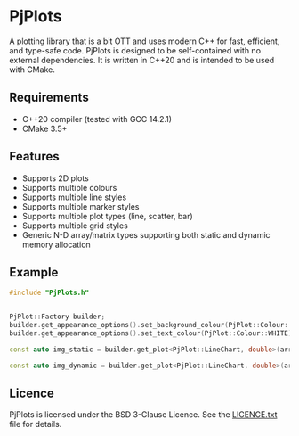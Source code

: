 # PjPlots

A plotting library that is a bit OTT and uses modern C++ for fast, efficient, and type-safe code. PjPlots is designed to be self-contained with no external dependencies. It is written in C++20 and is intended to be used with CMake.

## Requirements

- C++20 compiler (tested with GCC 14.2.1)
- CMake 3.5+

## Features

- Supports 2D plots
- Supports multiple colours
- Supports multiple line styles
- Supports multiple marker styles
- Supports multiple plot types (line, scatter, bar)
- Supports multiple grid styles
- Generic N-D array/matrix types supporting both static and dynamic memory allocation


## Example

```cpp
#include "PjPlots.h"


PjPlot::Factory builder;
builder.get_appearance_options().set_background_colour(PjPlot::Colour::BLACK);
builder.get_appearance_options().set_text_colour(PjPlot::Colour::WHITE);

const auto img_static = builder.get_plot<PjPlot::LineChart, double>(arr, PjPlot::LineChart::Params(k_num_series, k_series_length), PjPlot::StaticSize2<600, 600>{});

const auto img_dynamic = builder.get_plot<PjPlot::LineChart, double>(arr, PjPlot::LineChart::Params(k_num_series, k_series_length), PjPlot::DynamicSize2(600, 600));

```

## Licence

PjPlots is licensed under the BSD 3-Clause Licence. See the [LICENCE.txt](LICENCE.txt) file for details.   
